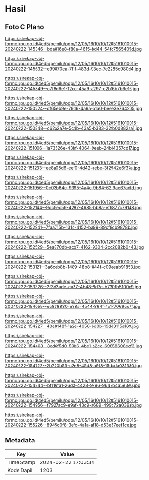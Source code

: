 # Hasil

## Foto C Plano

https://sirekap-obj-formc.kpu.go.id/4ed5/pemilu/pdpr/12/05/16/10/10/1205161010015-20240222-145346--bda816e8-f80a-4615-bd44-54fc7565405d.jpg

https://sirekap-obj-formc.kpu.go.id/4ed5/pemilu/pdpr/12/05/16/10/10/1205161010015-20240222-145632--e99870ea-7f1f-483d-93ec-7e2285c980d4.jpg

https://sirekap-obj-formc.kpu.go.id/4ed5/pemilu/pdpr/12/05/16/10/10/1205161010015-20240222-145849--c7f8d6e1-12dc-45a9-a297-c2b16b7b6e16.jpg

https://sirekap-obj-formc.kpu.go.id/4ed5/pemilu/pdpr/12/05/16/10/10/1205161010015-20240222-150224--df65eb9e-79d6-4a9a-b1a0-beee3e764205.jpg

https://sirekap-obj-formc.kpu.go.id/4ed5/pemilu/pdpr/12/05/16/10/10/1205161010015-20240222-150848--c62a2a7e-5c4b-43a5-b383-32fb0d882aa1.jpg

https://sirekap-obj-formc.kpu.go.id/4ed5/pemilu/pdpr/12/05/16/10/10/1205161010015-20240222-151006--1a73526e-43bf-4064-9eeb-24b14357cd17.jpg

https://sirekap-obj-formc.kpu.go.id/4ed5/pemilu/pdpr/12/05/16/10/10/1205161010015-20240222-151233--ee8a05d6-eef0-4d42-aebe-3f2942e6f37a.jpg

https://sirekap-obj-formc.kpu.go.id/4ed5/pemilu/pdpr/12/05/16/10/10/1205161010015-20240222-151956--0c03b64c-9395-4a4c-9b84-62f9ae67adfd.jpg

https://sirekap-obj-formc.kpu.go.id/4ed5/pemilu/pdpr/12/05/16/10/10/1205161010015-20240222-152144--9dc9ec59-4287-4685-bb8a-ef9877c79148.jpg

https://sirekap-obj-formc.kpu.go.id/4ed5/pemilu/pdpr/12/05/16/10/10/1205161010015-20240222-152941--7faa715b-1314-4152-ba99-89cf8cb9878b.jpg

https://sirekap-obj-formc.kpu.go.id/4ed5/pemilu/pdpr/12/05/16/10/10/1205161010015-20240222-152529--5ea870db-acb7-4162-9304-2cc2082b0443.jpg

https://sirekap-obj-formc.kpu.go.id/4ed5/pemilu/pdpr/12/05/16/10/10/1205161010015-20240222-153121--3a6ceb8b-1489-48b8-844f-c09eeab91853.jpg

https://sirekap-obj-formc.kpu.go.id/4ed5/pemilu/pdpr/12/05/16/10/10/1205161010015-20240222-153326--2f3d3ade-ca37-4b48-8d7c-b730fb5100c9.jpg

https://sirekap-obj-formc.kpu.go.id/4ed5/pemilu/pdpr/12/05/16/10/10/1205161010015-20240222-154055--ec838830-e88a-4a44-864f-1c177069cc7f.jpg

https://sirekap-obj-formc.kpu.go.id/4ed5/pemilu/pdpr/12/05/16/10/10/1205161010015-20240222-154227--40e8148f-1a2e-4656-bd0b-19dd3115a169.jpg

https://sirekap-obj-formc.kpu.go.id/4ed5/pemilu/pdpr/12/05/16/10/10/1205161010015-20240222-154408--3cd6f5d0-50b6-4bc1-a2ec-69858606cef3.jpg

https://sirekap-obj-formc.kpu.go.id/4ed5/pemilu/pdpr/12/05/16/10/10/1205161010015-20240222-154722--2b720b53-c2e8-45d8-a9f8-15dcda031380.jpg

https://sirekap-obj-formc.kpu.go.id/4ed5/pemilu/pdpr/12/05/16/10/10/1205161010015-20240222-154844--bf116fa1-26d3-4428-9796-9647b4a5e3e6.jpg

https://sirekap-obj-formc.kpu.go.id/4ed5/pemilu/pdpr/12/05/16/10/10/1205161010015-20240222-154956--f7927ac9-e9af-43c9-a689-499c72a039ab.jpg

https://sirekap-obj-formc.kpu.go.id/4ed5/pemilu/pdpr/12/05/16/10/10/1205161010015-20240222-155226--8945c0f8-3efc-4a1a-af18-d53e37eef1ce.jpg


## Metadata

| Key        | Value               |
| ---------- | ------------------- |
| Time Stamp | 2024-02-22 17:03:34 |
| Kode Dapil | 1203                |



